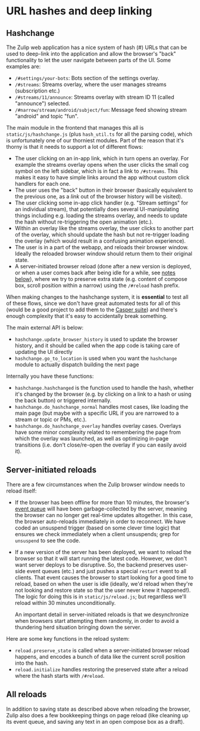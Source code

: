 # URL hashes and deep linking

## Hashchange

The Zulip web application has a nice system of hash (#) URLs that can
be used to deep-link into the application and allow the browser's
"back" functionality to let the user navigate between parts of the UI.
Some examples are:

* `/#settings/your-bots`: Bots section of the settings overlay.
* `/#streams`: Streams overlay, where the user manages streams
  (subscription etc.)
* `/#streams/11/announce`: Streams overlay with stream ID 11 (called
  "announce") selected.
* `/#narrow/stream/android/subject/fun`: Message feed showing stream
  "android" and topic "fun".

The main module in the frontend that manages this all is
`static/js/hashchange.js` (plus `hash_util.ts` for all the parsing
code), which is unfortunately one of our thorniest modules.  Part of
the reason that it's thorny is that it needs to support a lot of
different flows:

* The user clicking on an in-app link, which in turn opens an overlay.
  For example the streams overlay opens when the user clicks the small
  cog symbol on the left sidebar, which is in fact a link to
  `/#streams`.  This makes it easy to have simple links around the app
  without custom click handlers for each one.
* The user uses the "back" button in their browser (basically
  equivalent to the previous one, as a *link* out of the browser history
  will be visited).
* The user clicking some in-app click handler (e.g. "Stream settings"
  for an individual stream), that potentially does
  several UI-manipulating things including e.g. loading the streams
  overlay, and needs to update the hash without re-triggering the open
  animation (etc.).
* Within an overlay like the streams overlay, the user clicks to
  another part of the overlay, which should update the hash but not
  re-trigger loading the overlay (which would result in a confusing
  animation experience).
* The user is in a part of the webapp, and reloads their browser window.
  Ideally the reloaded browser window should return them to their
  original state.
* A server-initiated browser reload (done after a new version is
  deployed, or when a user comes back after being idle for a while,
  see [notes below][self-server-reloads]), where we try to preserve
  extra state (e.g. content of compose box, scroll position within a
  narrow) using the `/#reload` hash prefix.

When making changes to the hashchange system, it is **essential** to
test all of these flows, since we don't have great automated tests for
all of this (would be a good project to add them to the
[Casper suite][testing-with-casper]) and there's enough complexity
that it's easy to accidentally break something.

The main external API is below:

* `hashchange.update_browser_history` is used to update the browser
  history, and it should be called when the app code is taking care
  of updating the UI directly
* `hashchange.go_to_location` is used when you want the `hashchange`
  module to actually dispatch building the next page

Internally you have these functions:

* `hashchange.hashchanged` is the function used to handle the hash,
  whether it's changed by the browser (e.g. by clicking on a link to
  a hash or using the back button) or triggered internally.
* `hashchange.do_hashchange_normal` handles most cases, like loading the main
  page (but maybe with a specific URL if you are narrowed to a
  stream or topic or PMs, etc.).
* `hashchange.do_hashchange_overlay` handles overlay cases.  Overlays have
  some minor complexity related to remembering the page from
  which the overlay was launched, as well as optimizing in-page
  transitions (i.e. don't close/re-open the overlay if you can
  easily avoid it).

## Server-initiated reloads

There are a few circumstances when the Zulip browser window needs to
reload itself:

* If the browser has been offline for more than 10 minutes, the
  browser's [event queue][events-system] will have been
  garbage-collected by the server, meaning the browser can no longer
  get real-time updates altogether.  In this case, the browser
  auto-reloads immediately in order to reconnect.  We have coded an
  unsuspend trigger (based on some clever time logic) that ensures we
  check immediately when a client unsuspends; grep for `unsuspend` to
  see the code.
* If a new version of the server has been deployed, we want to reload
  the browser so that it will start running the latest code.  However,
  we don't want server deploys to be disruptive.  So, the backend
  preserves user-side event queues (etc.) and just pushes a special
  `restart` event to all clients.  That event causes the browser to
  start looking for a good time to reload, based on when the user is
  idle (ideally, we'd reload when they're not looking and restore
  state so that the user never knew it happened!).  The logic for
  doing this is in `static/js/reload.js`; but regardless we'll reload
  within 30 minutes unconditionally.

  An important detail in server-initiated reloads is that we
  desynchronize when browsers start attempting them randomly, in
  order to avoid a thundering herd situation bringing down the server.

Here are some key functions in the reload system:

* `reload.preserve_state` is called when a server-initiated browser
  reload happens, and encodes a bunch of data like the current scroll
  position into the hash.
* `reload.initialize` handles restoring the preserved state after a
  reload where the hash starts with `/#reload`.

## All reloads

In addition to saving state as described above when reloading the
browser, Zulip also does a few bookkeeping things on page reload (like
cleaning up its event queue, and saving any text in an open compose
box as a draft).

[testing-with-casper]: ../testing/testing-with-casper.html
[self-server-reloads]: #server-initiated-reloads
[events-system]: ../subsystems/events-system.html
